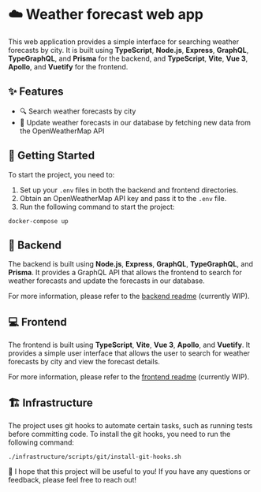 # ☁️ Weather forecast web app

This web application provides a simple interface for searching weather forecasts by city. It is built using **TypeScript**, **Node.js**, **Express**, **GraphQL**, **TypeGraphQL**, and **Prisma** for the backend, and **TypeScript**, **Vite**, **Vue 3**, **Apollo**, and **Vuetify** for the frontend.

## ✨ Features

- 🔍 Search weather forecasts by city
- 🔄 Update weather forecasts in our database by fetching new data from the OpenWeatherMap API

## 🚀 Getting Started

To start the project, you need to:

1. Set up your `.env` files in both the backend and frontend directories.
2. Obtain an OpenWeatherMap API key and pass it to the `.env` file.
3. Run the following command to start the project:

```
docker-compose up
```

## 🧰 Backend

The backend is built using **Node.js**, **Express**, **GraphQL**, **TypeGraphQL**, and **Prisma**. It provides a GraphQL API that allows the frontend to search for weather forecasts and update the forecasts in our database.

For more information, please refer to the [backend readme](./backend/README.md) (currently WIP).

## 💻 Frontend

The frontend is built using **TypeScript**, **Vite**, **Vue 3**, **Apollo**, and **Vuetify**. It provides a simple user interface that allows the user to search for weather forecasts by city and view the forecast details.

For more information, please refer to the [frontend readme](./frontend/README.md) (currently WIP).

## 🏗️ Infrastructure

The project uses git hooks to automate certain tasks, such as running tests before committing code. To install the git hooks, you need to run the following command:

```
./infrastructure/scripts/git/install-git-hooks.sh
```

🤞 I hope that this project will be useful to you! If you have any questions or feedback, please feel free to reach out!
